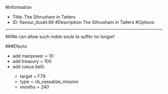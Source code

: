 #Information
 - Title: The Sihrusham in Tatters
 - ID: flavour_tluukt.66
#Description
The Sihrusham in Tatters
#Options

___
##We can allow such noble souls to suffer no longer!

###Efects:<ul><li>add manpower = 10</li><li>add treasury = 100</li><li>add casus belli:</li><ul><li>target = F79</li><li>type = cb_vassalize_mission</li><li>months = 240</li></ul></ul>
